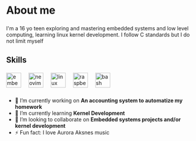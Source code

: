 <h1 align="left">About me</h1>

###

<p align="left">I'm a 16 yo teen exploring and mastering embedded systems and low level computing, learning linux kernel development. I follow C standards but I do not limit myself</p>

###

<h2 align="left">Skills</h2>

###

<div align="left">
  <img src="https://cdn.jsdelivr.net/gh/devicons/devicon/icons/embeddedc/embeddedc-original.svg" height="40" alt="embeddedc logo"  />
  <img width="12" />
  <img src="https://skillicons.dev/icons?i=neovim" height="40" alt="neovim logo"  />
  <img width="12" />
  <img src="https://skillicons.dev/icons?i=linux" height="40" alt="linux logo"  />
  <img width="12" />
  <img src="https://skillicons.dev/icons?i=raspberrypi" height="40" alt="raspberrypi logo"  />
  <img width="12" />
  <img src="https://skillicons.dev/icons?i=bash" height="40" alt="bash logo"  />
</div>

###
- 🔭 I’m currently working on **An accounting system to automatize my homework**
- 🌱 I’m currently learning **Kernel Development**
- 👯 I’m looking to collaborate on **Embedded systems projects and/or kernel development**
- ⚡ Fun fact: I love Aurora Aksnes music
